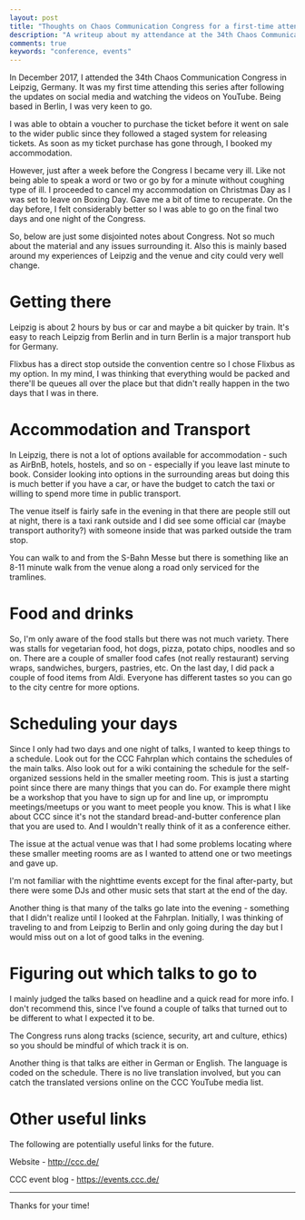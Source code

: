 ```yaml
---
layout: post
title: "Thoughts on Chaos Communication Congress for a first-time attendee"
description: "A writeup about my attendance at the 34th Chaos Communication Congress in Germany"
comments: true
keywords: "conference, events"
---
```


In December 2017, I attended the 34th Chaos Communication Congress in Leipzig, Germany.  It was my first time attending this series after following the updates on social media and watching the videos on YouTube.  Being based in Berlin, I was very keen to go.

I was able to obtain a voucher to purchase the ticket before it went on sale to the wider public since they followed a staged system for releasing tickets. As soon as my ticket purchase has gone through, I booked my accommodation.

However, just after a week before the Congress I became very ill. Like not being able to speak a word or two or go by for a minute without coughing type of ill.  I proceeded to cancel my accommodation on Christmas Day as I was set to leave on Boxing Day.  Gave me a bit of time to recuperate.  On the day before, I felt considerably better so I was able to go on the final two days and one night of the Congress.

So, below are just some disjointed notes about Congress.  Not so much about the material and any issues surrounding it.  Also this is mainly based around my experiences of Leipzig and the venue and city could very well change.

# Getting there

Leipzig is about 2 hours by bus or car and maybe a bit quicker by train.  It's easy to reach Leipzig from Berlin and in turn Berlin is a major transport hub for Germany.

Flixbus has a direct stop outside the convention centre so I chose Flixbus as my option. In my mind, I was thinking that everything would be packed and there'll be queues all over the place but that didn't really happen in the two days that I was in there.


# Accommodation and Transport

In Leipzig, there is not a lot of options available for accommodation - such as AirBnB, hotels, hostels, and so on - especially if you leave last minute to book.  Consider looking into options in the surrounding areas but doing this is much better if you have a car, or have the budget to catch the taxi or willing to spend more time in public transport.  

The venue itself is fairly safe in the evening in that there are people still out at night, there is a taxi rank outside and I did see some official car (maybe transport authority?) with someone inside that was parked outside the tram stop.

You can walk to and from the S-Bahn Messe but there is something like an 8-11 minute walk from the venue along a road only serviced for the tramlines.


# Food and drinks

So, I'm only aware of the food stalls but there was not much variety.  There was stalls for vegetarian food, hot dogs, pizza, potato chips, noodles and so on.  There are a couple of smaller food cafes (not really restaurant) serving wraps, sandwiches, burgers, pastries, etc.  On the last day, I did pack a couple of food items from Aldi.  Everyone has different tastes so you can go to the city centre for more options.


# Scheduling your days

Since I only had two days and one night of talks, I wanted to keep things to a schedule.  Look out for the CCC Fahrplan which contains the schedules of the main talks.  Also look out for a wiki containing the schedule for the self-organized sessions held in the smaller meeting room.  This is just a starting point since there are many things that you can do.  For example there might be a workshop that you have to sign up for and line up, or impromptu meetings/meetups or you want to meet people you know.  This is what I like about CCC since it's not the standard bread-and-butter conference plan that you are used to.  And I wouldn't really think of it as a conference either.

The issue at the actual venue was that I had some problems locating where these smaller meeting rooms are as I wanted to attend one or two meetings and gave up.

I'm not familiar with the nighttime events except for the final after-party, but there were some DJs and other music sets that start at the end of the day.

Another thing is that many of the talks go late into the evening - something that I didn't realize until I looked at the Fahrplan.  Initially, I was thinking of traveling to and from Leipzig to Berlin and only going during the day but I would miss out on a lot of good talks in the evening.


# Figuring out which talks to go to

I mainly judged the talks based on headline and a quick read for more info.  I don't recommend this, since I've found a couple of talks that turned out to be different to what I expected it to be.  

The Congress runs along tracks (science, security, art and culture, ethics) so you should be mindful of which track it is on.

Another thing is that talks are either in German or English. The language is coded on the schedule. There is no live translation involved, but you can catch the translated versions online on the CCC YouTube media list.


# Other useful links

The following are potentially useful links for the future.

Website - http://ccc.de/

CCC event blog - https://events.ccc.de/

---

Thanks for your time!
